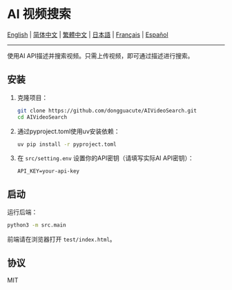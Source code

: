 # AI 视频搜索

[English](README.md) | [简体中文](README_zh-CN.md) | [繁體中文](README_zh-TW.md) | [日本語](README_ja.md) | [Français](README_fr.md) | [Español](README_es.md)

---

使用AI API描述并搜索视频。只需上传视频，即可通过描述进行搜索。

## 安装
1. 克隆项目：
   ```bash
   git clone https://github.com/dongguacute/AIVideoSearch.git
   cd AIVideoSearch
   ```
2. 通过pyproject.toml使用uv安装依赖：
   ```bash
   uv pip install -r pyproject.toml
   ```
3. 在 `src/setting.env` 设置你的API密钥（请填写实际AI API密钥）：
   ```env
   API_KEY=your-api-key
   ```

## 启动
运行后端：
```bash
python3 -m src.main
```
前端请在浏览器打开 `test/index.html`。

## 协议
MIT
